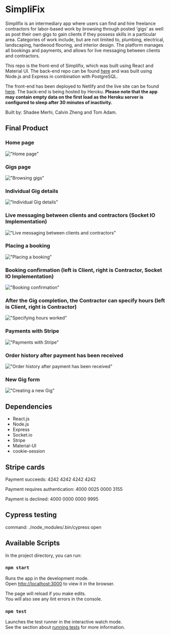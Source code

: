 # SimpliFix

Simplifix is an intermediary app where users can find and hire freelance contractors for labor-based work by browsing through posted 'gigs' as well as post their own gigs to gain clients if they possess skills in a particular area. Categories of work include, but are not limited to, plumbing, electrical, landscaping, hardwood flooring, and interior design. The platform manages all bookings and payments, and allows for live messaging between clients and contractors.

This repo is the front-end of Simplifix, which was built using React and Material UI.
The back-end repo can be found [here](https://github.com/shadeemerhi/simplifix-api) and was built using Node.js and Express in combination with PostgreSQL.

The front-end has been deployed to Netlify and the live site can be found [here](https://mystifying-albattani-f243f1.netlify.app/). The back-end is being hosted by Heroku. **Please note that the app may contain empty data on the first load as the Heroku server is configured to sleep after 30 minutes of inactivity.**

Built by: Shadee Merhi, Calvin Zheng and Tom Adam.

## Final Product

### Home page

!["Home page"](https://github.com/shadeemerhi/simplifix/blob/master/docs/home.png)

### Gigs page

!["Browsing gigs"](https://github.com/shadeemerhi/simplifix/blob/master/docs/gigs.png)

### Individual Gig details

!["Individual Gig details"](https://github.com/shadeemerhi/simplifix/blob/master/docs/gig.png)

### Live messaging between clients and contractors (Socket IO Implementation)

!["Live messaging between clients and contractors"](https://github.com/shadeemerhi/simplifix/blob/master/docs/messaging.gif)

### Placing a booking

!["Placing a booking"](https://github.com/shadeemerhi/simplifix/blob/master/docs/booking.gif)

### Booking confirmation (left is Client, right is Contractor, Socket IO Implementation)

!["Booking confirmation"](https://github.com/shadeemerhi/simplifix/blob/master/docs/bookingconfirm.gif)

### After the Gig completion, the Contractor can specify hours (left is Client, right is Contractor)

!["Specifying hours worked"](https://github.com/shadeemerhi/simplifix/blob/master/docs/hours.gif)

### Payments with Stripe

!["Payments with Stripe"](https://github.com/shadeemerhi/simplifix/blob/master/docs/payment.gif)

### Order history after payment has been received

!["Order history after payment has been received"](https://github.com/shadeemerhi/simplifix/blob/master/docs/paymentdone.png)

### New Gig form

!["Creating a new Gig"](https://github.com/shadeemerhi/simplifix/blob/master/docs/newgig.png)

## Dependencies

- React.js
- Node.js
- Express
- Socket.io
- Stripe
- Material-UI
- cookie-session

## Stripe cards

Payment succeeds: 4242 4242 4242 4242

Payment requires authentication: 4000 0025 0000 3155

Payment is declined: 4000 0000 0000 9995

## Cypress testing

command: ./node_modules/.bin/cypress open

## Available Scripts

In the project directory, you can run:

### `npm start`

Runs the app in the development mode.<br>
Open [http://localhost:3000](http://localhost:3000) to view it in the browser.

The page will reload if you make edits.<br>
You will also see any lint errors in the console.

### `npm test`

Launches the test runner in the interactive watch mode.<br>
See the section about [running tests](https://facebook.github.io/create-react-app/docs/running-tests) for more information.
